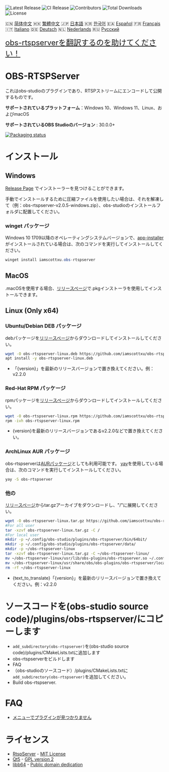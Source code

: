 ![Latest Release](https://img.shields.io/github/v/release/iamscottxu/obs-rtspserver.svg)
![CI Release](https://github.com/iamscottxu/obs-rtspserver/workflows/CI%20Release/badge.svg)
![Contributors](https://img.shields.io/github/contributors/iamscottxu/obs-rtspserver.svg)
![Total Downloads](https://img.shields.io/github/downloads/iamscottxu/obs-rtspserver/total.svg)
![License](https://img.shields.io/github/license/iamscottxu/obs-rtspserver.svg)


🇨🇳 [简体中文](//github.com/iamscottxu/obs-rtspserver/blob/master/README_zh-CN.md)
🇭🇰 [繁體中文](//github.com/iamscottxu/obs-rtspserver/blob/master/README_zh-TW.md)
🇯🇵 [日本語](//github.com/iamscottxu/obs-rtspserver/blob/master/README_ja-JP.md)
🇰🇷 [한국어](//github.com/iamscottxu/obs-rtspserver/blob/master/README_ko-KR.md)
🇪🇦 [Español](//github.com/iamscottxu/obs-rtspserver/blob/master/README_es-ES.md)
🇫🇷 [Français](//github.com/iamscottxu/obs-rtspserver/blob/master/README_fr-FR.md)
🇮🇹 [Italiano](//github.com/iamscottxu/obs-rtspserver/blob/master/README_it-IT.md)
🇩🇪 [Deutsch](//github.com/iamscottxu/obs-rtspserver/blob/master/README_de-DE.md)
🇳🇱 [Nederlands](//github.com/iamscottxu/obs-rtspserver/blob/master/README_nl-NL.md)
🇷🇺 [Русский](//github.com/iamscottxu/obs-rtspserver/blob/master/README_ru-RU.md)

<font size="5">[obs-rtspserverを翻訳するのを助けてください！](https://www.transifex.com/scott-xu/obs-rtspserver)</font>

# OBS-RTSPServer

これはobs-studioのプラグインであり、RTSPストリームにエンコードして公開するものです。

**サポートされているプラットフォーム**：Windows 10、Windows 11、Linux、およびmacOS

**サポートされているOBS Studioのバージョン** : 30.0.0+

[![Packaging status](https://repology.org/badge/vertical-allrepos/obs-rtspserver.svg)](https://repology.org/project/obs-rtspserver/versions)

# インストール
## Windows
[Release Page](https://github.com/iamscottxu/obs-rtspserver/releases) でインストーラーを見つけることができます。

手動でインストールするために圧縮ファイルを使用したい場合は、それを解凍して（例：obs-rtspserver-v2.0.5-windows.zip）、obs-studioのインストールフォルダに配置してください。

### winget パッケージ
Windows 10 1709以降のオペレーティングシステムバージョンで、[app-installer](https://www.microsoft.com/store/productId/9NBLGGH4NNS1)がインストールされている場合は、次のコマンドを実行してインストールしてください。

```powershell
winget install iamscottxu.obs-rtspserver
```

## MacOS
.macOSを使用する場合、[リリースページ](https://github.com/iamscottxu/obs-rtspserver/releases)で.pkgインストーラを使用してインストールできます。

## Linux (Only x64)
### Ubuntu/Debian DEB パッケージ
debパッケージを[リリースページ](https://github.com/iamscottxu/obs-rtspserver/releases)からダウンロードしてインストールしてください。

```bash
wget -O obs-rtspserver-linux.deb https://github.com/iamscottxu/obs-rtspserver/releases/download/{version}/obs-rtspserver-{version}-linux.deb
apt install -y obs-rtspserver-linux.deb
```
* 「{version}」を最新のリリースバージョンで置き換えてください。例：v2.2.0

### Red-Hat RPM パッケージ
rpmパッケージを[リリースページ](https://github.com/iamscottxu/obs-rtspserver/releases)からダウンロードしてインストールしてください。

```bash
wget -O obs-rtspserver-linux.rpm https://github.com/iamscottxu/obs-rtspserver/releases/download/{version}/obs-rtspserver-{version}-linux.rpm
rpm -ivh obs-rtspserver-linux.rpm
```
* {version}を最新のリリースバージョンであるv2.2.0などで置き換えてください。

### ArchLinux AUR パッケージ
obs-rtspserverは[AURパッケージ](https://aur.archlinux.org/packages/?O=0&K=obs-rtspserver)としても利用可能です。
[yay](https://github.com/Jguer/yay)を使用している場合は、次のコマンドを実行してインストールしてください。

```bash
yay -S obs-rtspserver
```

### 他の
[リリースページ](https://github.com/iamscottxu/obs-rtspserver/releases)からtar.gzアーカイブをダウンロードし、"/"に展開してください。

```bash
wget -O obs-rtspserver-linux.tar.gz https://github.com/iamscottxu/obs-rtspserver/releases/download/{version}/obs-rtspserver-{version}-linux.tar.gz
#For all user
tar -xzvf obs-rtspserver-linux.tar.gz -C /
#For local user
mkdir -p ~/.config/obs-studio/plugins/obs-rtspserver/bin/64bit/
mkdir -p ~/.config/obs-studio/plugins/obs-rtspserver/data/
mkdir -p ~/obs-rtspserver-linux
tar -xzvf obs-rtspserver-linux.tar.gz -C ~/obs-rtspserver-linux/
mv ~/obs-rtspserver-linux/usr/lib/obs-plugins/obs-rtspserver.so ~/.config/obs-studio/plugins/obs-rtspserver/bin/64bit/obs-rtspserver.so
mv ~/obs-rtspserver-linux/usr/share/obs/obs-plugins/obs-rtspserver/locale ~/.config/obs-studio/plugins/obs-rtspserver/data/locale
rm -rf ~/obs-rtspserver-linux
```
* {text_to_translate}「{version}」を最新のリリースバージョンで置き換えてください。例：v2.2.0


# ソースコードを(obs-studio source code)/plugins/obs-rtspserver/にコピーします
* `add_subdirectory(obs-rtspserver)`を(obs-studio source code)/plugins/CMakeLists.txtに追加します
* obs-rtspserverをビルドします
* FAQ
* （obs-studioのソースコード）/plugins/CMakeLists.txtに`add_subdirectory(obs-rtspserver)`を追加してください。
* Build obs-rtspserver.

# FAQ
* [メニューでプラグインが見つかりません](https://github.com/iamscottxu/obs-rtspserver/wiki/FAQ#cant-find-the-plugin-in-the-menu)

# ライセンス
* [RtspServer](https://github.com/PHZ76/RtspServer/) - [MIT License](https://github.com/PHZ76/RtspServer/blob/master/LICENSE)
* [Qt5](https://www.qt.io/) - [GPL version 2](https://doc.qt.io/qt-5/licensing.html)
* [libb64](https://sourceforge.net/projects/libb64/) - [Public domain dedication](https://sourceforge.net/p/libb64/git/ci/master/tree/LICENSE)

